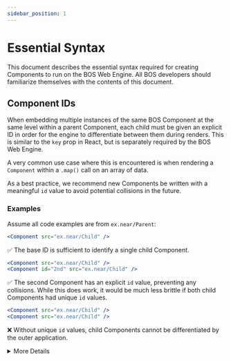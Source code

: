 ```yaml
---
sidebar_position: 1
---
```


# Essential Syntax

This document describes the essential syntax required for creating Components to run on the BOS Web Engine. All BOS developers should familiarize themselves with the contents of this document.

## Component IDs

When embedding multiple instances of the same BOS Component at the same level within a parent Component, each child must be given an explicit ID in order for the engine to differentiate between them during renders. This is similar to the `key` prop in React, but is separately required by the BOS Web Engine.

A very common use case where this is encountered is when rendering a `Component` within a `.map()` call on an array of data.

As a best practice, we recommend new Components be written with a meaningful `id` value to avoid potential collisions in the
future.

### Examples

Assume all code examples are from `ex.near/Parent`:

```jsx
<Component src="ex.near/Child" />
```
✅
The base ID is sufficient to identify a single child Component.

```jsx
<Component src="ex.near/Child" />
<Component id="2nd" src="ex.near/Child" />
```
✅
The second Component has an explicit `id` value, preventing any collisions. While this does work, it would be much less brittle
if both child Components had unique `id` values.

```jsx
<Component src="ex.near/Child" />
<Component src="ex.near/Child" />
```
❌ 
Without unique `id` values, child Components cannot be differentiated by the outer application.

<details>
  <summary>More Details</summary>
  <p>To ensure Components are uniquely addressable by the application, BOS Web Engine uses a Component's ancestors' path names
as a prefix to create a base Component ID. So for a child Component `Child` under `Parent`, which in turn is a child under
`Root`, the base Component ID would include a concatenation of `Child>Parent>Root`.</p>
<p>However, the base is not sufficient for multiple instances of the same Component under the same Parent. In these instances
the child Component must specify an `id` prop value uniquely identifying itself under the Parent Component. Rendering multiple
instances of the same Component under the same Parent should be considered undefined behavior.</p>
</details>